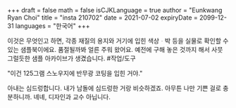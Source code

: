 +++
draft = false
math = false
isCJKLanguage = true
author = "Eunkwang Ryan Choi"
title = "insta 210702"
date = 2021-07-02
expiryDate = 2099-12-31
languages = "한국어"
+++

이것은 무엇인고 하면, 각종 재질의 용지와 거기에 입힌 색상ᆞ박 등을 실물로 확인할 수 있는 샘플북이에요. 품절될까봐 얼른 주워 왔어요. 예전에 구해 놓은 것까지 해서 사뭇 그럴듯한 샘플 아카이브가 생겼습니다. #작업/도구 
  
"이건 125그램 스노우지에 반무광 코팅을 입힌 거야."  
  
아내는 심드렁합니다. 내가 남돌에 심드렁한 거랑 비슷하겠죠. 아무튼 나만 기쁜 걸로 충분하니까. 녜녜, 디자인과 교수 아닙니다.  